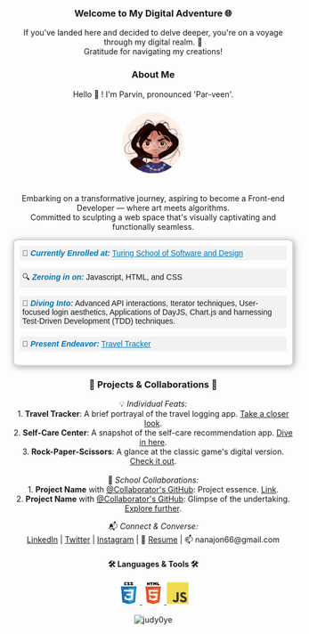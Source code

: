 <h3 align="center">Welcome to My Digital Adventure 🌐 </h3>  

<p align="center">
  If you've landed here and decided to delve deeper, you're on a voyage through my digital realm. 🚁 <br>
  Gratitude for navigating my creations!
</p>

<h3 align="center">About Me </h3>

<p align="center">
  Hello 👋 ! I'm Parvin, pronounced 'Par-veen'.
  <br>
  <img src="https://github.com/Sulton88Mehron90/Rock-Paper-Scissors/blob/main/src/parvin.jpg" alt="Parvin's Image" width="120" align="center" style="margin: 20px; border-radius: 50%;">
</p>
<p align="center">
Embarking on a transformative journey, aspiring to become a Front-end Developer — where art meets algorithms.<br> Committed to sculpting a web space that's visually captivating and functionally seamless.
<div style="font-family: Arial, sans-serif; padding: 10px; border: 2px solid #d1d1d1; border-radius: 8px; box-shadow: 2px 2px 12px #aaa;">

  <div style="padding: 5px; background-color: #f2f2f2; border-radius: 4px; margin-bottom: 15px;">
    🌱 <i style="color: #0077b6;"><b>Currently Enrolled at:</b></i> 
    <a href="https://turing.io/" target="_blank" rel="noreferrer" style="color: #0077b6; text-decoration: underline;">Turing School of Software and Design</a>
  </div>
  
  <div style="padding: 5px; background-color: #f2f2f2; border-radius: 4px; margin-bottom: 15px;">
    🔍 <i style="color: #0077b6;"><b>Zeroing in on:</b></i> Javascript, HTML, and CSS
  </div>
  
  <div style="padding: 5px; background-color: #f2f2f2; border-radius: 4px; margin-bottom: 15px;">
    📘 <i style="color: #0077b6;"><b>Diving Into:</b></i> Advanced API interactions, Iterator techniques, User-focused login aesthetics, Applications of DayJS, Chart.js and harnessing Test-Driven Development (TDD) techniques.
  </div>
  
  <div style="padding: 5px; background-color: #f2f2f2; border-radius: 4px; margin-bottom: 15px;">
    🔭 <i style="color: #0077b6;"><b>Present Endeavor:</b></i> 
    <a href="https://sulton88mehron90.github.io/travel-tracker/" target="_blank" rel="noreferrer" style="color: #0077b6; text-decoration: underline;">Travel Tracker</a>
  </div>
</div>


<h3 align="center">🔧 Projects & Collaborations 🔧</h3>

<p align="center">
  💡 <i>Individual Feats:</i><br>
  1. <strong>Travel Tracker</strong>: A brief portrayal of the travel logging app. <a href="https://github.com/Sulton88Mehron90/travel-tracker" target="_blank" rel="noreferrer">Take a closer look</a>.<br>
  2. <strong>Self-Care Center</strong>: A snapshot of the self-care recommendation app. <a href="https://github.com/Sulton88Mehron90/self-care-center" target="_blank" rel="noreferrer">Dive in here</a>.<br>
  3. <strong>Rock-Paper-Scissors</strong>: A glance at the classic game's digital version. <a href="https://github.com/Sulton88Mehron90/Rock-Paper-Scissors" target="_blank" rel="noreferrer">Check it out</a>.<br>
  <br>
  🤝 <i>School Collaborations:</i><br>
  1. <strong>Project Name</strong> with <a href="COLLABORATOR_GITHUB_URL" target="_blank" rel="noreferrer">@Collaborator's GitHub</a>: Project essence. <a href="PROJECT_LINK" target="_blank" rel="noreferrer">Link</a>.<br>
  2. <strong>Project Name</strong> with <a href="COLLABORATOR_GITHUB_URL_2" target="_blank" rel="noreferrer">@Collaborator's GitHub</a>: Glimpse of the undertaking. <a href="PROJECT_LINK_2" target="_blank" rel="noreferrer">Explore further</a>.
</p>



<p align="center">
  📬 <i>Connect & Converse:</i><br>
  <a href="https://www.linkedin.com/in/parvin-sattorova-edwards-357526b3/" target="_blank" rel="noreferrer">LinkedIn</a> | 
  <a href="https://twitter.com/your_username" target="_blank" rel="noreferrer">Twitter</a> | 
  <a href="https://instagram.com/your_username" target="_blank" rel="noreferrer">Instagram</a> | 
  📄 <a href="https://yourwebsite.com/resume.pdf" target="_blank" rel="noreferrer">Resume</a> |
  📫 nanajon66@gmail.com
</p>

<h4 align="center">🛠️ Languages & Tools 🛠️</h4>
<p align="center">
  <a href="https://www.w3schools.com/css/" target="_blank" rel="noreferrer">
    <img src="https://raw.githubusercontent.com/devicons/devicon/master/icons/css3/css3-original-wordmark.svg" alt="css3" width="40" height="40"/>
  </a>
  <a href="https://www.w3.org/html/" target="_blank" rel="noreferrer">
    <img src="https://raw.githubusercontent.com/devicons/devicon/master/icons/html5/html5-original-wordmark.svg" alt="html5" width="40" height="40"/>
  </a>
  <a href="https://developer.mozilla.org/en-US/docs/Web/JavaScript" target="_blank" rel="noreferrer">
    <img src="https://raw.githubusercontent.com/devicons/devicon/master/icons/javascript/javascript-original.svg" alt="javascript" width="40" height="40"/>
  </a>
</p>


<p align="center">
  <img align="center" src="https://github-readme-stats.vercel.app/api/top-langs?username=judy0ye&show_icons=true&locale=en&layout=compact" alt="judy0ye" />
</p>


<!--
# Sulton88Mehron90.github.io

Here are some ideas to get you started:
- 🔭 I’m currently working on ...
- 🌱 I’m currently learning ...
- 👯 I’m looking to collaborate on ...
- 🤔 I’m looking for help with ...
- 💬 Ask me about ...
- 📫 How to reach me: ...
- 😄 Pronouns: ...
- ⚡ Fun fact: ...
- 👀 Check out my latest project:
- 📫 How to reach me: **nanajon66@gmail.com**
- 💬 **Ask me about:** [🚧 Under Construction 🚧]
🔧⚙️🚀
👷🏼‍♀️⚙️📈
🌐
-->
